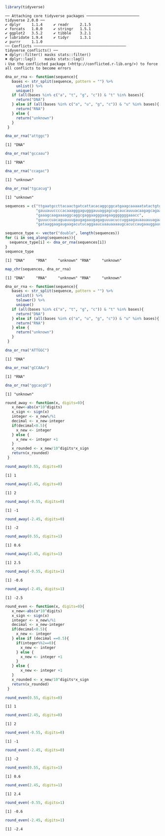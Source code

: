 

``` r
library(tidyverse)
```

    ── Attaching core tidyverse packages ──────────────────────── tidyverse 2.0.0 ──
    ✔ dplyr     1.1.4     ✔ readr     2.1.5
    ✔ forcats   1.0.0     ✔ stringr   1.5.1
    ✔ ggplot2   3.5.2     ✔ tibble    3.2.1
    ✔ lubridate 1.9.4     ✔ tidyr     1.3.1
    ✔ purrr     1.1.0     
    ── Conflicts ────────────────────────────────────────── tidyverse_conflicts() ──
    ✖ dplyr::filter() masks stats::filter()
    ✖ dplyr::lag()    masks stats::lag()
    ℹ Use the conflicted package (<http://conflicted.r-lib.org/>) to force all conflicts to become errors

``` r
dna_or_rna <- function(sequence){
   bases <- str_split(sequence, pattern = "") %>%
     unlist() %>%
     unique()
   if (all(bases %in% c("a", "t", "g", "c")) & "t" %in% bases){
     return("DNA")
   } else if (all(bases %in% c("a", "u", "g", "c")) & "u" %in% bases){
     return("RNA")
   } else {
     return("unknown")
   }
 }
```

``` r
dna_or_rna("attggc")
```

    [1] "DNA"

``` r
dna_or_rna("gccaau")
```

    [1] "RNA"

``` r
dna_or_rna("ccagac")
```

    [1] "unknown"

``` r
dna_or_rna("tgcacug")
```

    [1] "unknown"

``` r
sequences = c("ttgaatgccttacaactgatcattacacaggcggcatgaagcaaaaatatactgtgaaccaatgcaggcg", 
              "gauuauuccccacaaagggagugggauuaggagcugcaucauuuacaagagcagaauguuucaaaugcau", 
              "gaaagcaagaaaaggcaggcgaggaagggaagaagggggggaaacc", 
              "guuuccuacaguauuugaugagaaugagaguuuacuccuggaagauaauauuagaauguuuacaacugcaccugaucagguggauaaggaagaugaagacu", 
              "gataaggaagaugaagacutucaggaaucuaauaaaaugcacuccaugaauggauucauguaugggaaucagccggguc")
```

``` r
sequence_type <- vector("double", length(sequences))
for (i in seq_along(sequences)){
  sequence_type[i] <- dna_or_rna(sequences[i])
}
sequence_type
```

    [1] "DNA"     "RNA"     "unknown" "RNA"     "unknown"

``` r
map_chr(sequences, dna_or_rna)
```

    [1] "DNA"     "RNA"     "unknown" "RNA"     "unknown"

``` r
dna_or_rna <- function(sequence){
   bases <- str_split(sequence, pattern = "") %>%
     unlist() %>%
     tolower() %>%
     unique()
   if (all(bases %in% c("a", "t", "g", "c")) & "t" %in% bases){
     return("DNA")
   } else if (all(bases %in% c("a", "u", "g", "c")) & "u" %in% bases){
     return("RNA")
   } else {
     return("unknown")
   }
 }
```

``` r
dna_or_rna("ATTGGC")
```

    [1] "DNA"

``` r
dna_or_rna("gCCAAu")
```

    [1] "RNA"

``` r
dna_or_rna("ggcacgG")
```

    [1] "unknown"

``` r
round_away <- function(x, digits=0){
   x_new<-abs(x*10^digits)
   x_sign <- sign(x)
   integer <- x_new%/%1
   decimal <- x_new-integer
   if(decimal<0.5){
     x_new <- integer
   } else {
     x_new <- integer +1
   }
   x_rounded <- x_new/10^digits*x_sign
   return(x_rounded)
 }
```

``` r
round_away(0.55, digits=0)
```

    [1] 1

``` r
round_away(2.45, digits=0) 
```

    [1] 2

``` r
round_away(-0.55, digits=0)
```

    [1] -1

``` r
round_away(-2.45, digits=0) 
```

    [1] -2

``` r
round_away(0.55, digits=1)
```

    [1] 0.6

``` r
round_away(2.45, digits=1) 
```

    [1] 2.5

``` r
round_away(-0.55, digits=1)
```

    [1] -0.6

``` r
round_away(-2.45, digits=1) 
```

    [1] -2.5

``` r
round_even <- function(x, digits=0){
   x_new<-abs(x*10^digits)
   x_sign <- sign(x)
   integer <- x_new%/%1
   decimal <- x_new-integer
   if(decimal<0.5){
     x_new <- integer
   } else if (decimal ==0.5){
     if(integer%%2==0){
       x_new <- integer 
     } else {
       x_new <- integer +1
     }
   } else {
       x_new <- integer +1
   }
   x_rounded <- x_new/10^digits*x_sign
   return(x_rounded)
 }
```

``` r
round_even(0.55, digits=0)
```

    [1] 1

``` r
round_even(2.45, digits=0) 
```

    [1] 2

``` r
round_even(-0.55, digits=0)
```

    [1] -1

``` r
round_even(-2.45, digits=0) 
```

    [1] -2

``` r
round_even(0.55, digits=1)
```

    [1] 0.6

``` r
round_even(2.45, digits=1) 
```

    [1] 2.4

``` r
round_even(-0.55, digits=1)
```

    [1] -0.6

``` r
round_even(-2.45, digits=1)
```

    [1] -2.4
